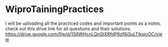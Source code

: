 # WiproTainingPractices
I will be uploading all the practiced codes and important points as a notes.
check out this drive link for all questions and their solutions.
https://drive.google.com/file/d/1S6WHcnLQnStXRfdP6zf6i3uLTiksjoOC/view
